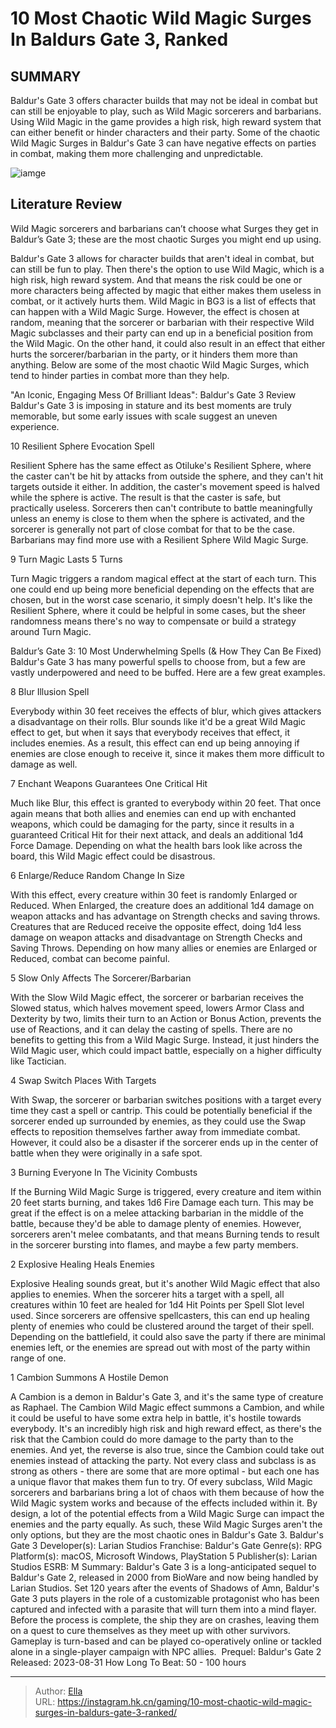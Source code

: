 # 10 Most Chaotic Wild Magic Surges In Baldurs Gate 3, Ranked


## SUMMARY 


Baldur&#39;s Gate 3
 offers character builds that may not be ideal in combat but can still be enjoyable to play, such as Wild Magic sorcerers and barbarians. 
 Using Wild Magic in the game provides a high risk, high reward system that can either benefit or hinder characters and their party. 
 Some of the chaotic Wild Magic Surges in 
Baldur&#39;s Gate 3
 can have negative effects on parties in combat, making them more challenging and unpredictable. 

![iamge](https://static1.srcdn.com/wordpress/wp-content/uploads/2023/11/10-most-chaotic-wild-magic-surges-in-baldur-s-gate-3-ranked.jpg)

## Literature Review

Wild Magic sorcerers and barbarians can’t choose what Surges they get in Baldur’s Gate 3; these are the most chaotic Surges you might end up using.




Baldur&#39;s Gate 3 allows for character builds that aren&#39;t ideal in combat, but can still be fun to play. Then there&#39;s the option to use Wild Magic, which is a high risk, high reward system. And that means the risk could be one or more characters being affected by magic that either makes them useless in combat, or it actively hurts them.
Wild Magic in BG3 is a list of effects that can happen with a Wild Magic Surge. However, the effect is chosen at random, meaning that the sorcerer or barbarian with their respective Wild Magic subclasses and their party can end up in a beneficial position from the Wild Magic. On the other hand, it could also result in an effect that either hurts the sorcerer/barbarian in the party, or it hinders them more than anything. Below are some of the most chaotic Wild Magic Surges, which tend to hinder parties in combat more than they help.
            
 
 &#34;An Iconic, Engaging Mess Of Brilliant Ideas&#34;: Baldur&#39;s Gate 3 Review 
Baldur&#39;s Gate 3 is imposing in stature and its best moments are truly memorable, but some early issues with scale suggest an uneven experience.












 








 10  Resilient Sphere 
Evocation Spell
        

Resilient Sphere has the same effect as Otiluke&#39;s Resilient Sphere, where the caster can&#39;t be hit by attacks from outside the sphere, and they can&#39;t hit targets outside it either. In addition, the caster&#39;s movement speed is halved while the sphere is active. The result is that the caster is safe, but practically useless. Sorcerers then can&#39;t contribute to battle meaningfully unless an enemy is close to them when the sphere is activated, and the sorcerer is generally not part of close combat for that to be the case. Barbarians may find more use with a Resilient Sphere Wild Magic Surge.





 9  Turn Magic 
Lasts 5 Turns
        

Turn Magic triggers a random magical effect at the start of each turn. This one could end up being more beneficial depending on the effects that are chosen, but in the worst case scenario, it simply doesn&#39;t help. It&#39;s like the Resilient Sphere, where it could be helpful in some cases, but the sheer randomness means there&#39;s no way to compensate or build a strategy around Turn Magic.
            
 
 Baldur’s Gate 3: 10 Most Underwhelming Spells (&amp; How They Can Be Fixed) 
Baldur&#39;s Gate 3 has many powerful spells to choose from, but a few are vastly underpowered and need to be buffed. Here are a few great examples. 








 8  Blur 
Illusion Spell
        

Everybody within 30 feet receives the effects of blur, which gives attackers a disadvantage on their rolls. Blur sounds like it&#39;d be a great Wild Magic effect to get, but when it says that everybody receives that effect, it includes enemies. As a result, this effect can end up being annoying if enemies are close enough to receive it, since it makes them more difficult to damage as well.





 7  Enchant Weapons 
Guarantees One Critical Hit
        

Much like Blur, this effect is granted to everybody within 20 feet. That once again means that both allies and enemies can end up with enchanted weapons, which could be damaging for the party, since it results in a guaranteed Critical Hit for their next attack, and deals an additional 1d4 Force Damage. Depending on what the health bars look like across the board, this Wild Magic effect could be disastrous.





 6  Enlarge/Reduce 
Random Change In Size


 







With this effect, every creature within 30 feet is randomly Enlarged or Reduced. When Enlarged, the creature does an additional 1d4 damage on weapon attacks and has advantage on Strength checks and saving throws. Creatures that are Reduced receive the opposite effect, doing 1d4 less damage on weapon attacks and disadvantage on Strength Checks and Saving Throws. Depending on how many allies or enemies are Enlarged or Reduced, combat can become painful.





 5  Slow 
Only Affects The Sorcerer/Barbarian
        

With the Slow Wild Magic effect, the sorcerer or barbarian receives the Slowed status, which halves movement speed, lowers Armor Class and Dexterity by two, limits their turn to an Action or Bonus Action, prevents the use of Reactions, and it can delay the casting of spells. There are no benefits to getting this from a Wild Magic Surge. Instead, it just hinders the Wild Magic user, which could impact battle, especially on a higher difficulty like Tactician.





 4  Swap 
Switch Places With Targets
        

With Swap, the sorcerer or barbarian switches positions with a target every time they cast a spell or cantrip. This could be potentially beneficial if the sorcerer ended up surrounded by enemies, as they could use the Swap effects to reposition themselves farther away from immediate combat. However, it could also be a disaster if the sorcerer ends up in the center of battle when they were originally in a safe spot.





 3  Burning 
Everyone In The Vicinity Combusts


 







If the Burning Wild Magic Surge is triggered, every creature and item within 20 feet starts burning, and takes 1d6 Fire Damage each turn. This may be great if the effect is on a melee attacking barbarian in the middle of the battle, because they&#39;d be able to damage plenty of enemies. However, sorcerers aren&#39;t melee combatants, and that means Burning tends to result in the sorcerer bursting into flames, and maybe a few party members.





 2  Explosive Healing 
Heals Enemies
        

Explosive Healing sounds great, but it&#39;s another Wild Magic effect that also applies to enemies. When the sorcerer hits a target with a spell, all creatures within 10 feet are healed for 1d4 Hit Points per Spell Slot level used. Since sorcerers are offensive spellcasters, this can end up healing plenty of enemies who could be clustered around the target of their spell. Depending on the battlefield, it could also save the party if there are minimal enemies left, or the enemies are spread out with most of the party within range of one.





 1  Cambion 
Summons A Hostile Demon


 







A Cambion is a demon in Baldur&#39;s Gate 3, and it&#39;s the same type of creature as Raphael. The Cambion Wild Magic effect summons a Cambion, and while it could be useful to have some extra help in battle, it&#39;s hostile towards everybody. It&#39;s an incredibly high risk and high reward effect, as there&#39;s the risk that the Cambion could do more damage to the party than to the enemies. And yet, the reverse is also true, since the Cambion could take out enemies instead of attacking the party.
Not every class and subclass is as strong as others - there are some that are more optimal - but each one has a unique flavor that makes them fun to try. Of every subclass, Wild Magic sorcerers and barbarians bring a lot of chaos with them because of how the Wild Magic system works and because of the effects included within it. By design, a lot of the potential effects from a Wild Magic Surge can impact the enemies and the party equally. As such, these Wild Magic Surges aren&#39;t the only options, but they are the most chaotic ones in Baldur&#39;s Gate 3.
               Baldur&#39;s Gate 3   Developer(s):   Larian Studios    Franchise:   Baldur&#39;s Gate    Genre(s):   RPG    Platform(s):   macOS, Microsoft Windows, PlayStation 5    Publisher(s):   Larian Studios    ESRB:   M    Summary:   Baldur&#39;s Gate 3 is a long-anticipated sequel to Baldur&#39;s Gate 2, released in 2000 from BioWare and now being handled by Larian Studios. Set 120 years after the events of Shadows of Amn, Baldur&#39;s Gate 3 puts players in the role of a customizable protagonist who has been captured and infected with a parasite that will turn them into a mind flayer. Before the process is complete, the ship they are on crashes, leaving them on a quest to cure themselves as they meet up with other survivors. Gameplay is turn-based and can be played co-operatively online or tackled alone in a single-player campaign with NPC allies.     Prequel:   Baldur&#39;s Gate 2    Released:   2023-08-31    How Long To Beat:   50 - 100 hours      

---

> Author: [Ella](https://instagram.hk.cn/)  
> URL: https://instagram.hk.cn/gaming/10-most-chaotic-wild-magic-surges-in-baldurs-gate-3-ranked/  

